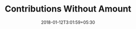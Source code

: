 ---
title: "Contributions Without Amount"
date: 2018-01-12T3:01:59+05:30
draft: false
layout: contributions

withoutAmount: true

---